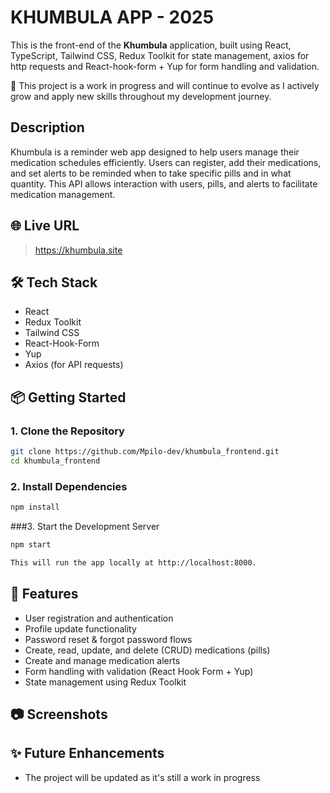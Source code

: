 # KHUMBULA APP - 2025

This is the front-end of the **Khumbula** application, built using React, TypeScript, Tailwind CSS, Redux Toolkit for state management, axios for http requests and React-hook-form + Yup for form handling and validation.

🚧 This project is a work in progress and will continue to evolve as I actively grow and apply new skills throughout my development journey.

## Description

Khumbula is a reminder web app designed to help users manage their medication schedules efficiently. Users can register, add their medications, and set alerts to be reminded when to take specific pills and in what quantity. This API allows interaction with users, pills, and alerts to facilitate medication management.

## 🌐 Live URL

> https://khumbula.site

## 🛠 Tech Stack

- React
- Redux Toolkit
- Tailwind CSS
- React-Hook-Form
- Yup
- Axios (for API requests)

## 📦 Getting Started

### 1. Clone the Repository

```bash
git clone https://github.com/Mpilo-dev/khumbula_frontend.git
cd khumbula_frontend
```

### 2. Install Dependencies

```bash
npm install
```

###3. Start the Development Server

```bash
npm start

This will run the app locally at http://localhost:8000.

```

## 🚀 Features

- User registration and authentication
- Profile update functionality
- Password reset & forgot password flows
- Create, read, update, and delete (CRUD) medications (pills)
- Create and manage medication alerts
- Form handling with validation (React Hook Form + Yup)
- State management using Redux Toolkit

## 📷 Screenshots

## ✨ Future Enhancements

- The project will be updated as it's still a work in progress

